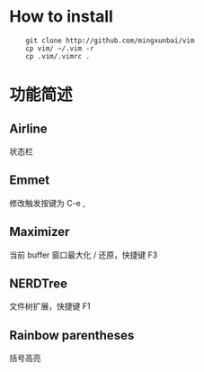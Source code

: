 # How to install
```shell
    git clone http://github.com/mingxunbai/vim
    cp vim/ ~/.vim -r
	cp .vim/.vimrc .
```

# 功能简述
## Airline
状态栏

## Emmet
修改触发按键为 C-e ,

## Maximizer
当前 buffer 窗口最大化 / 还原，快捷键 F3

## NERDTree
文件树扩展，快捷键 F1

## Rainbow parentheses
括号高亮
